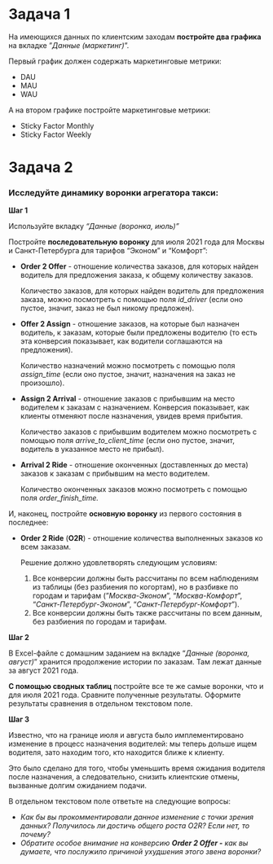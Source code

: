 
# Задача 1

На имеющихся данных по клиентским заходам **постройте два графика** на вкладке ”*Данные (маркетинг)*”.

Первый график должен содержать маркетинговые метрики:

- DAU
- MAU
- WAU

А на втором графике постройте маркетинговые метрики:

- Sticky Factor Monthly
- Sticky Factor Weekly

# Задача 2

### **Исследуйте динамику воронки** агрегатора такси:

**Шаг 1**

Используйте вкладку *“Данные (воронка, июль)”*

Постройте **последовательную воронку** для июля 2021 года для Москвы и Санкт-Петербурга для тарифов “Эконом” и “Комфорт”:

- **Order 2 Offer** - отношение количества заказов, для которых найден водитель для предложения заказа, к общему количеству заказов.
    
    Количество заказов, для которых найден водитель для предложения заказа, можно посмотреть с помощью поля *id_driver* (если оно пустое, значит, заказ не был никому предложен).
    
- **Offer 2 Assign** - отношение заказов, на которые был назначен водитель, к заказам, которые были предложены водителю (то есть эта конверсия показывает, как водители соглашаются на предложения).
    
    Количество назначений можно посмотреть с помощью поля *assign_time* (если оно пустое, значит, назначения на заказ не произошло).
    
- **Assign 2 Arrival** - отношение заказов с прибывшим на место водителем к заказам с назначением. Конверсия показывает, как клиенты отменяют после назначения, увидев время прибытия.
    
    Количество заказов с прибывшим водителем можно посмотреть с помощью поля *arrive_to_client_time* (если оно пустое, значит, водитель в указанное место не прибыл).
    
- **Arrival 2 Ride** - отношение оконченных (доставленных до места) заказов к заказам с прибывшим на место водителем.
    
    Количество оконченных заказов можно посмотреть с помощью поля *order_finish_time.*
    

И, наконец, постройте **основную воронку** из первого состояния в последнее:

- **Order 2 Ride** (**O2R**) - отношение количества выполненных заказов ко всем заказам.
    
    Решение должно удовлетворять следующим условиям:
    
    1. Все конверсии должны быть рассчитаны по всем наблюдениям из таблицы (без разбиения по когортам), но в разбивке по городам и тарифам (”*Москва-Эконом*”, “*Москва-Комфорт*”, “*Санкт-Петербург-Эконом*”, “*Санкт-Петербург-Комфорт*”).
    2. Все конверсии должны быть также рассчитаны по всем данным, без разбиения по городам и тарифам.
    

**Шаг 2**

В Excel-файле с домашним заданием на вкладке “*Данные (воронка, август)*” хранится продолжение истории по заказам. Там лежат данные за август 2021 года. 

**С помощью сводных таблиц** постройте все те же самые воронки, что и для июля 2021 года. Сравните полученные результаты. Оформите результаты сравнения в отдельном текстовом поле.

**Шаг 3**

Известно, что на границе июля и августа было имплементировано изменение в процесс назначения водителей: мы теперь дольше ищем водителя, зато находим того, кто находится ближе к клиенту. 

Это было сделано для того, чтобы уменьшить время ожидания водителя после назначения, а следовательно, снизить клиентские отмены, вызванные долгим ожиданием подачи. 

В отдельном текстовом поле ответьте на следующие вопросы:

- *Как бы вы прокомментировали данное изменение с точки зрения данных? Получилось ли достичь общего роста O2R? Если нет, то почему?*
- *Обратите особое внимание на конверсию **Order 2 Offer -** как вы думаете, что послужило причиной ухудшения этого звена воронки?*
